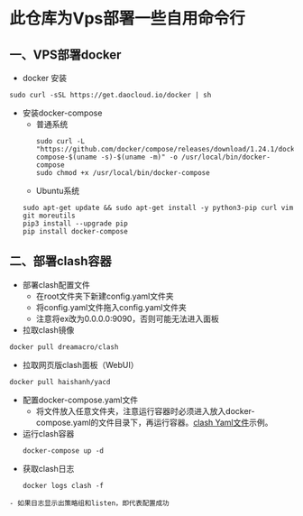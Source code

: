 # 此仓库为Vps部署一些自用命令行
## 一、VPS部署docker
 - docker 安装
```
sudo curl -sSL https://get.daocloud.io/docker | sh
```
 - 安装docker-compose
   - 普通系统
     ```
     sudo curl -L "https://github.com/docker/compose/releases/download/1.24.1/docker-compose-$(uname -s)-$(uname -m)" -o /usr/local/bin/docker-compose
     sudo chmod +x /usr/local/bin/docker-compose
     ```
   - Ubuntu系统
    ```
    sudo apt-get update && sudo apt-get install -y python3-pip curl vim git moreutils
    pip3 install --upgrade pip
    pip install docker-compose
    ```
 ## 二、部署clash容器
  - 部署clash配置文件
    -  在root文件夹下新建config.yaml文件夹
    -  将config.yaml文件拖入config.yaml文件夹
    -  注意将ex改为0.0.0.0:9090，否则可能无法进入面板
  - 拉取clash镜像
   ```
   docker pull dreamacro/clash
   ```
  - 拉取网页版clash面板（WebUI）
   ```
   docker pull haishanh/yacd
   ```
  - 配置docker-compose.yaml文件
    - 将文件放入任意文件夹，注意运行容器时必须进入放入docker-compose.yaml的文件目录下，再运行容器。[clash Yaml文件](https://raw.githubusercontent.com/Yu1zzZ/Service/main/docker-compose.yaml)示例。
   - 运行clash容器
     ```
     docker-compose up -d
     ```
   - 获取clash日志
     ```
     docker logs clash -f
     ```
    - 如果日志显示出策略组和listen，即代表配置成功
